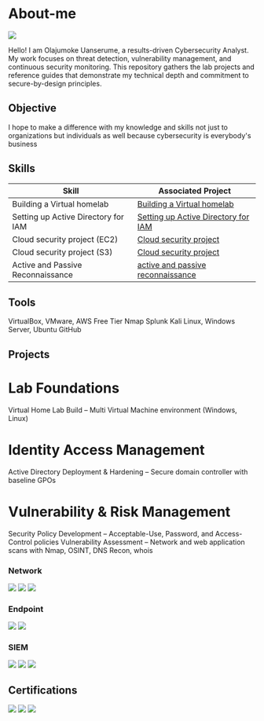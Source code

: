 # About-me
<a href="https://www.linkedin.com/in/olajumoke-uanserume-62056936b/"><img src="https://img.shields.io/badge/-LinkedIn-0072b1?&style=for-the-badge&logo=linkedin&logoColor=white" /></a>

Hello! I am Olajumoke Uanserume, a results-driven Cybersecurity Analyst. My work focuses on threat detection, vulnerability management, and continuous security monitoring. This repository gathers the lab projects and reference guides that demonstrate my technical depth and commitment to secure-by-design principles.

## Objective

I hope to make a difference with my knowledge and skills not just to organizations but individuals as well because cybersecurity is everybody's business

## Skills

| Skill                                         | Associated Project         |
|-----------------------------------------------|----------------------------|
| Building a Virtual homelab                    | <a href="https://github.com/Imojay/Building-a-Free-Virtual-Cybersecurity-Lab-with-Open-Source-Tools">Building a Virtual homelab</a>|
| Setting up Active Directory for IAM           | <a href="https://github.com/Imojay/Setting-up-Active-Directory-for-Identity-and-Access-Management">Setting up Active Directory for IAM</a>|
| Cloud security project (EC2)                  | <a href="https://github.com/Imojay/Creating-cloud-EC2-instances-and-IAM-policy">Cloud security project</a>|
| Cloud security project (S3)                   | <a href="https://github.com/Imojay/Amazon-Simple-Storage-Service-S3-with-IAM-permissions">Cloud security project</a>|
| Active and Passive Reconnaissance             | <a href="https://github.com/Imojay/Active-and-Passive-Reconnaissance-Scan">active and passive reconnaissance</a>|


## Tools
VirtualBox, VMware, AWS Free Tier
Nmap
Splunk
Kali Linux, Windows Server, Ubuntu
GitHub

## Projects
# Lab Foundations
Virtual Home Lab Build – Multi Virtual Machine environment (Windows, Linux)

# Identity Access Management
Active Directory Deployment & Hardening – Secure domain controller with baseline GPOs

# Vulnerability & Risk Management
Security Policy Development – Acceptable-Use, Password, and Access-Control policies
Vulnerability Assessment – Network and web application scans with Nmap, OSINT, DNS Recon, whois

### Network
<div>
    <img src="https://img.shields.io/badge/-Wireshark-1679A7?&style=for-the-badge&logo=Wireshark&logoColor=white" />
    <img src="https://img.shields.io/badge/-Suricata-EF3B2D?&style=for-the-badge&logo=Suricata&logoColor=white" />
    <img src="https://img.shields.io/badge/-Zeek-777BB4?&style=for-the-badge&logo=Zeek&logoColor=white" />
</div>

### Endpoint
<div>
    <img src="https://img.shields.io/badge/-Microsoft_Defender_for_Endpoint-00A4EF?&style=for-the-badge&logo=Microsoft&logoColor=white" />
    <img src="https://img.shields.io/badge/-Velociraptor-4B275F?&style=for-the-badge&logo=Velociraptor&logoColor=white" />
</div>

### SIEM
<div>
    <img src="https://img.shields.io/badge/-Microsoft_Sentinel-0078D4?&style=for-the-badge&logo=Microsoft&logoColor=white" />
    <img src="https://img.shields.io/badge/-Splunk-000000?&style=for-the-badge&logo=Splunk&logoColor=white" />
    <img src="https://img.shields.io/badge/-Elastic-005571?&style=for-the-badge&logo=Elastic&logoColor=white" />
</div>

## Certifications
<div>
<img src="https://img.shields.io/badge/-Security%2B-FF0000?&style=for-the-badge&logo=CompTIA&logoColor=white" />
<img src="https://img.shields.io/badge/-A%2B-4D4D4D?&style=for-the-badge&logo=CompTIA&logoColor=white" />
<img src="https://img.shields.io/badge/-CCNA-006400?&style=for-the-badge&logoColor=white" />
</div>


